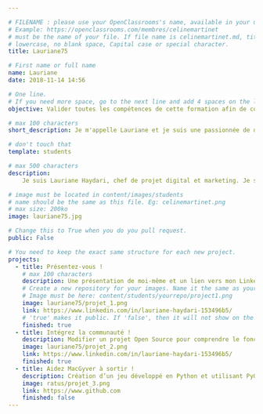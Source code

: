 ```yaml
---

# FILENAME : please use your OpenClassrooms's name, available in your url.
# Example: https://openclassrooms.com/membres/celinemartinet
# must be the name of your file. If file name is celinemartinet.md, title is celinemartinet.
# lowercase, no blank space, Capital case or special character.
title: Lauriane75

# First name or full name
name: Lauriane
date: 2018-11-14 14:56

# One line.
# If you need more space, go to the next line and add 4 spaces on the left, as in 'description'.
objective: Valider toutes les compétences de cette formation afin de commencer à créer et de vivre de ma passion.

# max 100 characters
short_description: Je m'appelle Lauriane et je suis une passionnée de design et du monde du digital. J'aime voyager, découvrir, apprendre et créer.

# don't touch that
template: students

# max 500 characters
description:
    Je suis Lauriane Haydari, chef de projet digital et marketing. Je souhaite finaliser cette formation dans le but de m'ouvrir d'avantage de portes dans le monde de la création numérique afin d'apprendre à créer des applications IOS.

# image must be located in content/images/students
# name should be the same as this file. Eg: celinemartinet.png
# max size: 200ko
image: lauriane75.jpg

# Change this to True when you do you pull request.
public: False

# You need to keep the exact same structure for each new project.
projects:
  - title: Présentez-vous !
    # max 100 characters
    description: Une présentation de moi-même et un lien vers mon LinkedIn.
    # Create a new repository for your images. Name it the same as your nickname and profile picture.
    # Image must be here: content/students/yourrepo/project1.png
    image: lauriane75/projet_1.png
    link: https://www.linkedin.com/in/lauriane-haydari-153496b5/
    # 'true' makes it public. If 'false', then it will not show on the website.
    finished: true
  - title: Intégrez la communauté !
    description: Modifier un projet Open Source pour comprendre le fonctionnement de Git, de Github et des pull requests.
    image: lauriane75/projet_2.png
    link: https://www.linkedin.com/in/lauriane-haydari-153496b5/
    finished: true
  - title: Aidez MacGyver à sortir !
    description: Création d’un jeu développé en Python et utilisant PyGame.
    image: ratus/projet_3.png
    link: https://www.github.com
    finished: false
---
```

